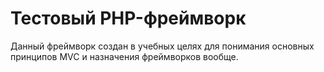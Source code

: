 Тестовый PHP-фреймворк
==================

Данный фреймворк создан в учебных целях для понимания основных принципов MVC и назначения фреймворков вообще.

